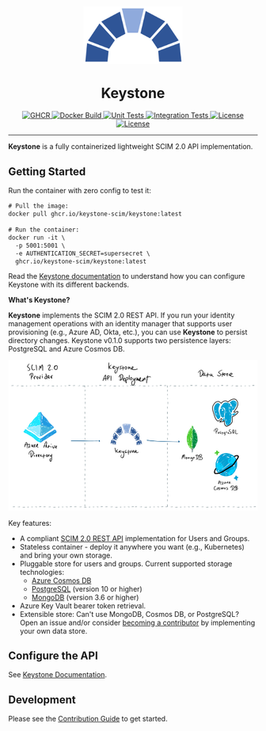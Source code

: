 <div align="center">
    <img src="./logo/logo.png" alt="logo" width="200px" />
    <h1>Keystone</h1>
    <a href="https://github.com/keystone-scim/keystone/releases">
        <img src="https://img.shields.io/github/v/release/keystone-scim/keystone?label=Release&logo=task&logoColor=white&style=flat-square" alt="GHCR" />
    </a>
    <a href="https://github.com/keystone-scim/keystone/actions/workflows/docker_build.yaml">
        <img src="https://img.shields.io/github/workflow/status/keystone-scim/keystone/Docker%20Build?label=Build&logo=docker&logoColor=white&style=flat-square" alt="Docker Build" />
    </a>
    <a href="https://github.com/keystone-scim/keystone/actions/workflows/unit_tests.yaml">
        <img src="https://img.shields.io/github/workflow/status/keystone-scim/keystone/Unit%20Tests?label=Unit&logo=pytest&logoColor=white&style=flat-square" alt="Unit Tests" />
    </a>
    <a href="https://github.com/keystone-scim/keystone/actions/workflows/integration_tests.yaml">
        <img src="https://img.shields.io/github/workflow/status/keystone-scim/keystone/Integration%20Tests?label=Integration&logo=pytest&logoColor=white&style=flat-square" alt="Integration Tests" />
    </a>
    <a href="./LICENSE">
        <img src="https://img.shields.io/github/license/keystone-scim/keystone?label=License&style=flat-square" alt="License" />
    </a>
    <a href="https://keystone-scim.github.io">
        <img src="https://img.shields.io/github/workflow/status/keystone-scim/keystone-scim.github.io/Publish/main?color=magenta&label=Docs&logo=read%20the%20docs&style=flat-square" alt="License" />
    </a>
    <hr />
</div>

**Keystone** is a fully containerized lightweight SCIM 2.0 API implementation.

## Getting Started

Run the container with zero config to test it:

```shell
# Pull the image:
docker pull ghcr.io/keystone-scim/keystone:latest

# Run the container:
docker run -it \
  -p 5001:5001 \ 
  -e AUTHENTICATION_SECRET=supersecret \
  ghcr.io/keystone-scim/keystone:latest
```

Read the [Keystone documentation](https://keystone-scim.github.io) to understand how you can configure Keystone with
its different backends.

**What's Keystone?**

**Keystone** implements the SCIM 2.0 REST API.  If you run your identity management
operations with an identity manager that supports user provisioning (e.g., Azure AD, Okta, etc.),
you can use **Keystone** to persist directory changes. Keystone v0.1.0 supports two
persistence layers: PostgreSQL and Azure Cosmos DB.

<div align="center">
    <img src="./logo/how-it-works.png" alt="logo" />
</div>


Key features:

* A compliant [SCIM 2.0 REST API](https://datatracker.ietf.org/doc/html/rfc7644)
  implementation for Users and Groups.
* Stateless container - deploy it anywhere you want (e.g., Kubernetes) and bring your own storage.
* Pluggable store for users and groups. Current supported storage technologies:
  * [Azure Cosmos DB](https://docs.microsoft.com/en-us/azure/cosmos-db/introduction)
  * [PostgreSQL](https://www.postgresql.org) (version 10 or higher)
  * [MongoDB](https://www.mongodb.com/docs/) (version 3.6 or higher)
* Azure Key Vault bearer token retrieval.
* Extensible store: Can't use MongoDB, Cosmos DB, or PostgreSQL?  Open an issue and/or consider
  [becoming a contributor](./CONTRIBUTING.md) by implementing your own data store.

## Configure the API

See [Keystone Documentation](https://keystone-scim.github.io).

## Development

Please see the [Contribution Guide](./CONTRIBUTING.md) to get started.
